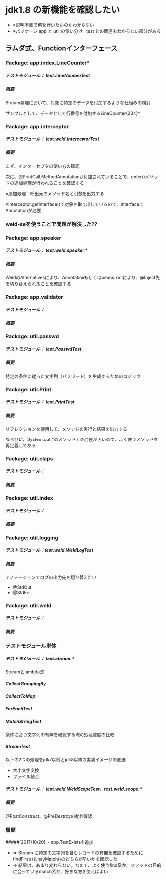 # jdk1.8 の新機能を確認したい

- ※説明不測で何を行いたいのかわからない
- ※パッケージ app と util の使い分け、test との関連もわからない部分がある

## ラムダ式、Functionインターフェース

### Package: app.index.LineCounter*
##### テストモジュール： test.LineNumberTest
##### 概要
Stream処理において、対象に特定のデータを付加するような仕組みの検討

サンプルとして、データとして行番号を付加するLineCounter{234}*

### Package: app.interceptor
##### テストモジュール： test.weld.InterceptorTest
##### 概要
まず、インターセプタの使い方の確認

次に、@PrintCall.MethodAnnotationが付加されていることで、enter()メソッドの追加処理が行われることを確認する

※追加処理：呼出元のメソッド名と引数を出力する

※Interceptor.getInterface()で対象を取り出しているので、InterfaceにAnnotationが必要

### weld-seを使うことで問題が解決した??


### Package: app.speaker
##### テストモジュール： test.weld.speaker.*
##### 概要
WeldのAlternativesにより、Annotationもしくはbeans.xmlにより、@Inject先を切り替えられることを確認する

### Package: app.validator
##### テストモジュール： 
##### 概要

### Package: util.passwd
##### テストモジュール： test.PasswdTest
##### 概要
特定の条件に従った文字列（パスワード）を生成するためのロジック

### Package: util.Print
##### テストモジュール： test.PrintTest
##### 概要
リフレクションを使用して、メソッドの実行と結果を出力する

ならびに、System.out.*のメソッドとの混在が汚いので、よく使うメソッドを再定義してある

### Package: util.elaps
##### テストモジュール： 
##### 概要

### Package: util.index
##### テストモジュール： 
##### 概要

### Package: util.logging
##### テストモジュール：test.weld.WeldLogTest

##### 概要
アノテーションでログの出力先を切り替えたい
- @StdOut
- @StdErr

### Package: util.weld
##### テストモジュール： 
##### 概要


### テストモジュール単体

##### テストモジュール： test.stream.*
Streamとlambda式

##### CollectGroupingBy
##### CollectToMap
##### ForEachTest
##### MatchStringTest
条件に合う文字列の有無を確認する際の処理速度の比較

##### StreamTest
以下の2つの処理をjdk7以前とjdk8以降の実装イメージの変遷
- 大小文字変換
- ファイル結合

##### テストモジュール： test.weld.WeldScopeTest、test.weld.scope.*
##### 概要
@PostConstruct、@PreDestroyの動作確認

### 履歴
#####[2017/10/20]
・app.TestExistsを追加
- => Stream<String> に特定の文字列を含むレコードの有無を確認するためにfindFirst()とnayMatch()のどちらが早いかを確認した
- => 結果は、あまり変わらない。なので、よく使うfind系か、メソッドの目的に合っているmatch系か、好きな方を使えばよい
